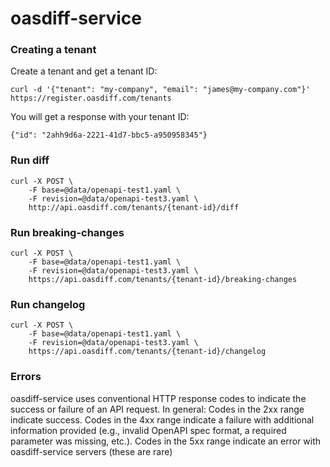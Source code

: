 # oasdiff-service

### Creating a tenant
Create a tenant and get a tenant ID:
```
curl -d '{"tenant": "my-company", "email": "james@my-company.com"}' https://register.oasdiff.com/tenants
```
You will get a response with your tenant ID:
```
{"id": "2ahh9d6a-2221-41d7-bbc5-a950958345"}
```
### Run diff
```
curl -X POST \
    -F base=@data/openapi-test1.yaml \
    -F revision=@data/openapi-test3.yaml \
    http://api.oasdiff.com/tenants/{tenant-id}/diff
```

### Run breaking-changes
```
curl -X POST \
    -F base=@data/openapi-test1.yaml \
    -F revision=@data/openapi-test3.yaml \
    https://api.oasdiff.com/tenants/{tenant-id}/breaking-changes
```

### Run changelog
```
curl -X POST \
    -F base=@data/openapi-test1.yaml \
    -F revision=@data/openapi-test3.yaml \
    https://api.oasdiff.com/tenants/{tenant-id}/changelog
```
### Errors
oasdiff-service uses conventional HTTP response codes to indicate the success or failure of an API request. In general: Codes in the 2xx range indicate success. Codes in the 4xx range indicate a failure with additional information provided (e.g., invalid OpenAPI spec format, a required parameter was missing, etc.). Codes in the 5xx range indicate an error with oasdiff-service servers (these are rare)
